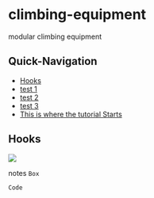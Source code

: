 # climbing-equipment
modular climbing equipment



## Quick-Navigation

- [Hooks](#Hooks)
- [test 1](#test-1)
- [test 2](#test-2)
- [test 3](#test-3)
- [This is where the tutorial Starts](#This-is-where-the-tutorial-Starts)


## Hooks
![](https://m.media-amazon.com/images/I/61QPfOrn0qL._AC_SX679_.jpg)




















notes
`Box`
```
Code
```






